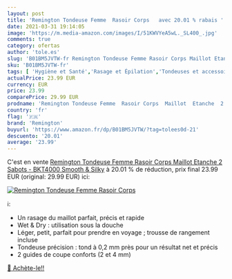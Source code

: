 ```yaml
---
layout: post
title: 'Remington Tondeuse Femme  Rasoir Corps   avec 20.01 % rabais '
date: 2021-03-31 19:14:05
image: 'https://m.media-amazon.com/images/I/51KWVYeA5wL._SL400_.jpg'
comments: true
category: ofertas
author: 'tole.es'
slug: 'B01BM5JVTW-fr Remington Tondeuse Femme Rasoir Corps Maillot Etanche 2...'
sku: 'B01BM5JVTW-fr'
tags: [ 'Hygiène et Santé','Rasage et Épilation','Tondeuses et accessoires','Tondeuses femme','remington','Épilateurs et accessoires','Épilation', ]
actualPrice: 23.99 EUR
currency: EUR
price: 23.99
comparePrice: 29.99 EUR
prodname: 'Remington Tondeuse Femme  Rasoir Corps  Maillot  Etanche  2 Sabots - BKT4000 Smooth & Silky'
country: 'fr'
flag: '🇫🇷'
brand: 'Remington'
buyurl: 'https://www.amazon.fr/dp/B01BM5JVTW/?tag=tolees0d-21'
descuento: '20.01'
average: '23.99'
---
```


C'est en vente [Remington Tondeuse Femme  Rasoir Corps  Maillot  Etanche  2 Sabots - BKT4000 Smooth & Silky](https://www.amazon.fr/dp/B01BM5JVTW/?tag=tolees0d-21)  à  20.01 % de réduction, prix final  23.99 EUR (original: 29.99 EUR) ici:

[![Remington Tondeuse Femme  Rasoir Corps  ](https://m.media-amazon.com/images/I/51KWVYeA5wL._SL400_.jpg)](https://www.amazon.fr/dp/B01BM5JVTW/?tag=tolees0d-21)

ℹ️:

- Un rasage du maillot parfait, précis et rapide
- Wet & Dry : utilisation sous la douche
- Léger, petit, parfait pour prendre en voyage ; trousse de rangement incluse
- Tondeuse précision : tond à 0,2 mm près pour un résultat net et précis
- 2 guides de coupe conforts (2 et 4 mm)

[🛒 Achète-le!!](https://www.amazon.fr/dp/B01BM5JVTW/?tag=tolees0d-21)
